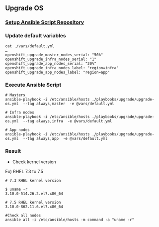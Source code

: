 Upgrade OS
----------


### [Setup Ansible Script Repository](./how-to-use.md)

### Update default variables
```
cat ./vars/default.yml
…
openshift_upgrade_master_nodes_serial: "50%"
openshift_upgrade_infra_nodes_serial: "1" 
openshift_upgrade_app_nodes_serial: "20%" 
openshift_upgrade_infra_nodes_label: "region=infra"
openshift_upgrade_app_nodes_label: "region=app"
```

### Execute Ansible Script
```
# Masters
ansible-playbook -i /etc/ansible/hosts ./playbooks/upgrade/upgrade-os.yml  --tag always,master  -e @vars/default.yml

# Infra nodes
ansible-playbook -i /etc/ansible/hosts ./playbooks/upgrade/upgrade-os.yml  --tag always,infra  -e @vars/default.yml

# App nodes
ansible-playbook -i /etc/ansible/hosts ./playbooks/upgrade/upgrade-os.yml  --tag always,app  -e @vars/default.yml
```

### Result
- Check kernel version

Ex) RHEL 7.3 to 7.5

```
# 7.3 RHEL kernel version

$ uname -r
3.10.0-514.26.2.el7.x86_64

# 7.5 RHEL kernel version
3.10.0-862.11.6.el7.x86_64

#Check all nodes
ansible all -i /etc/ansible/hosts -m command -a "uname -r"

```
